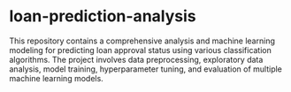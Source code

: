 # loan-prediction-analysis
This repository contains a comprehensive analysis and machine learning modeling for predicting loan approval status using various classification algorithms. The project involves data preprocessing, exploratory data analysis, model training, hyperparameter tuning, and evaluation of multiple machine learning models.
